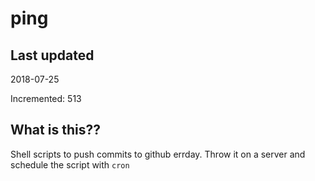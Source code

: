 # ping

## Last updated
2018-07-25

Incremented: 513

## What is this??
Shell scripts to push commits to github errday. Throw it on a server and schedule the script with `cron`
